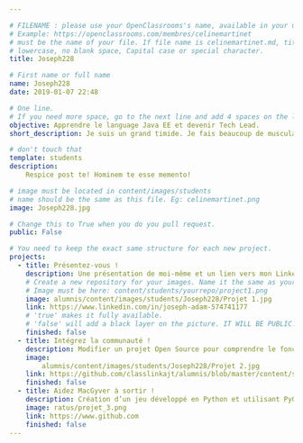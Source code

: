 ```yaml
---

# FILENAME : please use your OpenClassrooms's name, available in your url.
# Example: https://openclassrooms.com/membres/celinemartinet
# must be the name of your file. If file name is celinemartinet.md, title is celinemartinet.
# lowercase, no blank space, Capital case or special character.
title: Joseph228

# First name or full name
name: Joseph228
date: 2019-01-07 22:48

# One line.
# If you need more space, go to the next line and add 4 spaces on the left, as in 'description'.
objective: Apprendre le language Java EE et devenir Tech Lead.
short_description: Je suis un grand timide. Je fais beaucoup de musculation.

# don't touch that
template: students
description:
    Respice post te! Hominem te esse memento!

# image must be located in content/images/students
# name should be the same as this file. Eg: celinemartinet.png
image: Joseph228.jpg

# Change this to True when you do you pull request.
public: False

# You need to keep the exact same structure for each new project.
projects:
  - title: Présentez-vous !
    description: Une présentation de moi-même et un lien vers mon LinkedIn.
    # Create a new repository for your images. Name it the same as your nickname and profile picture.
    # Image must be here: content/students/yourrepo/project1.png
    image: alumnis/content/images/students/Joseph228/Projet 1.jpg
    link: https://www.linkedin.com/in/joseph-adam-574741177
    # 'true' makes it fully available.
    # 'false' will add a black layer on the picture. IT WILL BE PUBLIC!
    finished: false
  - title: Intégrez la communauté !
    description: Modifier un projet Open Source pour comprendre le fonctionnement de Git, de Github et des pull requests. 
    image: 
        alumnis/content/images/students/Joseph228/Projet 2.jpg
    link: https://github.com/classlinkajt/alumnis/blob/master/content/students/Joseph228.md
    finished: false
  - title: Aidez MacGyver à sortir !
    description: Création d’un jeu développé en Python et utilisant PyGame.
    image: ratus/projet_3.png
    link: https://www.github.com
    finished: false
---
```

